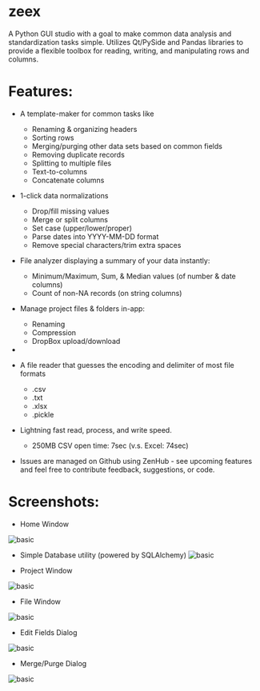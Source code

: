 # zeex

A Python GUI studio with a goal to make common data analysis and standardization tasks simple.
Utilizes Qt/PySide and Pandas libraries to provide a flexible toolbox for reading, writing, and manipulating rows and columns.


# Features:
- A template-maker for common tasks like
    - Renaming & organizing headers
    - Sorting rows
    - Merging/purging other data sets based on common fields
    - Removing duplicate records
    - Splitting to multiple files
    - Text-to-columns
    - Concatenate columns

- 1-click data normalizations
    - Drop/fill missing values
    - Merge or split columns
    - Set case (upper/lower/proper)
    - Parse dates into YYYY-MM-DD format
    - Remove special characters/trim extra spaces

- File analyzer displaying a summary of your data instantly:
    - Minimum/Maximum, Sum, & Median values (of number & date columns)
    - Count of non-NA records (on string columns)

- Manage project files & folders in-app:
    - Renaming
    - Compression
    - DropBox upload/download

-

- A file reader that guesses the encoding and delimiter of most file formats
    - .csv
    - .txt
    - .xlsx
    - .pickle

- Lightning fast read, process, and write speed.
    - 250MB CSV open time: 7sec (v.s. Excel: 74sec)

- Issues are managed on Github using ZenHub - see upcoming features and feel free to contribute feedback, suggestions, or code.


# Screenshots:

- Home Window

![basic](images/home.png)

- Simple Database utility (powered by SQLAlchemy)
![basic](images/database_query1.png)

- Project Window

![basic](images/project_open.png)


- File Window

![basic](images/file_open.png)


- Edit Fields Dialog

![basic](images/action_edit_fields_set_case.png)


- Merge/Purge Dialog

![basic](images/action_merge_purge_tab1.png)



